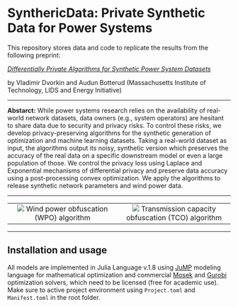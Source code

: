 # SynthericData: Private Synthetic Data for Power Systems 

This repository stores data and code to replicate the results from the following preprint: 

[*Differentially Private Algorithms for Synthetic Power System Datasets*]()

by Vladimir Dvorkin and Audun Botterud (Massachusetts Institute of Technology, LIDS and Energy Initiative)

---

**Abstarct:** While power systems research relies on the availability of real-world network datasets, data owners (e.g., system operators) are hesitant to share data due to security and privacy risks. To control these risks, we develop privacy-preserving algorithms for the synthetic generation of optimization and machine learning datasets. Taking a real-world dataset as input, the algorithms output its noisy, synthetic version which preserves the accuracy of the real data on a specific downstream model or even a large population of those. We control the privacy loss using Laplace and Exponential mechanisms of differential privacy and preserve data accuracy using a post-processing convex optimization. We apply the algorithms to release synthetic network parameters and wind power data.

---


<table align="center">
    <tr>
        <td align="center" width="500"><img src="https://user-images.githubusercontent.com/31773955/225124111-59df9b3e-7bff-4d1f-ab48-29bb0b904730.gif">
        Wind power obfuscation (WPO) algorithm
        </td>
        <td align="center" width="500"><img src="https://user-images.githubusercontent.com/31773955/225128660-cf9f4b65-0e61-4afc-829f-59925ceede6e.gif">
        Transmission capacity obfuscation (TCO) algorithm
        </td>
    </tr>
</table>


---

## Installation and usage

All models are implemented in Julia Language v.1.8 using [JuMP](https://github.com/jump-dev/JuMP.jl) modeling language for mathematical optimization and commercial [Mosek](https://github.com/MOSEK/Mosek.jl) and [Gurobi](https://github.com/jump-dev/Gurobi.jl) optimization solvers, which need to be licensed (free for academic use). Make sure to active project environment using ```Project.toml``` and ```Manifest.toml``` in the root folder. 




